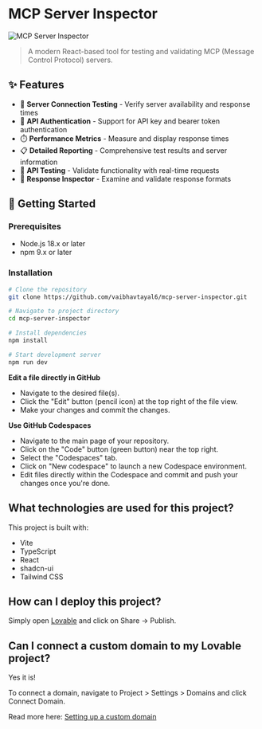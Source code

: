 # MCP Server Inspector

![MCP Server Inspector](public/mcp-logo.png)

> A modern React-based tool for testing and validating MCP (Message Control Protocol) servers.

## ✨ Features

- 🔌 **Server Connection Testing** - Verify server availability and response times
- 🔑 **API Authentication** - Support for API key and bearer token authentication
- ⏱️ **Performance Metrics** - Measure and display response times
- 📋 **Detailed Reporting** - Comprehensive test results and server information
- 🧪 **API Testing** - Validate functionality with real-time requests
- 📝 **Response Inspector** - Examine and validate response formats

## 🚀 Getting Started

### Prerequisites

- Node.js 18.x or later
- npm 9.x or later

### Installation

```bash
# Clone the repository
git clone https://github.com/vaibhavtayal6/mcp-server-inspector.git

# Navigate to project directory
cd mcp-server-inspector

# Install dependencies
npm install

# Start development server
npm run dev
```

**Edit a file directly in GitHub**

- Navigate to the desired file(s).
- Click the "Edit" button (pencil icon) at the top right of the file view.
- Make your changes and commit the changes.

**Use GitHub Codespaces**

- Navigate to the main page of your repository.
- Click on the "Code" button (green button) near the top right.
- Select the "Codespaces" tab.
- Click on "New codespace" to launch a new Codespace environment.
- Edit files directly within the Codespace and commit and push your changes once you're done.

## What technologies are used for this project?

This project is built with:

- Vite
- TypeScript
- React
- shadcn-ui
- Tailwind CSS

## How can I deploy this project?

Simply open [Lovable](https://lovable.dev/projects/8fbbdb79-67b2-4f8a-9844-6c304a02cb8e) and click on Share -> Publish.

## Can I connect a custom domain to my Lovable project?

Yes it is!

To connect a domain, navigate to Project > Settings > Domains and click Connect Domain.

Read more here: [Setting up a custom domain](https://docs.lovable.dev/tips-tricks/custom-domain#step-by-step-guide)
